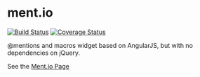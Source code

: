ment.io
======

[![Build Status](https://travis-ci.org/jeff-collins/ment.io.svg?branch=master)](https://travis-ci.org/jeff-collins/ment.io)
[![Coverage Status](https://img.shields.io/coveralls/jeff-collins/ment.io.svg)](https://coveralls.io/r/jeff-collins/ment.io)

@mentions and macros widget based on AngularJS, but with no dependencies on jQuery.  
 
See the <a href="http://jeff-collins.github.io/ment.io">Ment.io Page</a>

